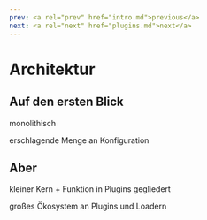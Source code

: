 ```yaml
---
prev: <a rel="prev" href="intro.md">previous</a>
next: <a rel="next" href="plugins.md">next</a>
---
```


# Architektur

## Auf den ersten Blick <!--{data-bespoke-bullet=0}-->

monolithisch <!--{data-bespoke-bullet=1}-->

erschlagende Menge an Konfiguration <!--{data-bespoke-bullet=1}-->


## Aber <!--{data-bespoke-bullet=2}-->

kleiner Kern + Funktion in Plugins gegliedert <!--{data-bespoke-bullet=3}-->

großes Ökosystem an Plugins und Loadern <!--{data-bespoke-bullet=3}-->

<aside>
</aside>
